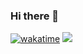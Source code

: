 ### Hi there 👋

[![wakatime](https://wakatime.com/badge/user/ddad2840-c8ce-4174-b584-e390bdb7f01d.svg)](https://wakatime.com/@ddad2840-c8ce-4174-b584-e390bdb7f01d)
![](https://komarev.com/ghpvc/?username=mattsears18&color=green)
